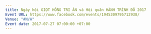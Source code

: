 ```yaml
---
title: Ngày hội GIỌT HỒNG TRI ÂN và Hội quân HÀNH TRÌNH ĐỎ 2017
Event URL: https://www.facebook.com/events/1945309795712938/
Venue: "#N/A"
Event date: 2017-07-27 07:00:00 +07:00
---
```


